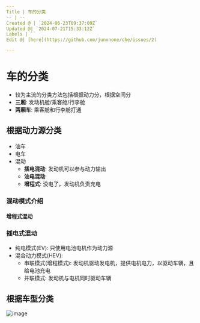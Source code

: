 ```yaml
---
Title | 车的分类
-- | --
Created @ | `2024-06-23T09:37:09Z`
Updated @| `2024-07-21T15:33:12Z`
Labels | ``
Edit @| [here](https://github.com/junxnone/che/issues/2)

---
```

# 车的分类
- 较为主流的分类方法包括根据动力分，根据空间分
- **三厢**: 发动机舱/乘客舱/行李舱
- **两厢车**: 乘客舱和行李舱打通

## 根据动力源分类
- 油车
- 电车
- 混动
  - **插电混动**: 发动机可以参与动力输出
  - **油电混动**: 
  - **增程式**: 没电了，发动机负责充电

### 混动模式介绍
#### 增程式混动


### 插电式混动
- 纯电模式(EV): 只使用电池电机作为动力源
- 混合动力模式(HEV): 
  - 串联模式(增程模式): 发动机驱动发电机，提供电机电力，以驱动车辆，且给电池充电
  - 并联模式: 发动机与电机同时驱动车辆

## 根据车型分类

![image](https://github.com/user-attachments/assets/7570b115-4fb3-46ab-adda-90e108cac21f)


